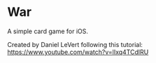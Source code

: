 # War
A simple card game for iOS.

Created by Daniel LeVert following this tutorial: https://www.youtube.com/watch?v=lIxq4TCdlRU
